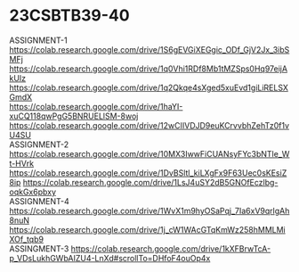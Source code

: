 # 23CSBTB39-40
ASSIGNMENT-1  
https://colab.research.google.com/drive/1S6gEVGiXEGgic_ODf_GjV2Jx_3ibSMFj
https://colab.research.google.com/drive/1q0Vhi1RDf8Mb1tMZSps0Hq97eijAkUIz
https://colab.research.google.com/drive/1q2Qkqe4sXged5xuEvd1giLiRELSXGmdX      
https://colab.research.google.com/drive/1haYI-xuCQ118qwPgG5BNRUELlSM-8woj
https://colab.research.google.com/drive/12wCIIVDJD9euKCrvvbhZehTz0f1vU4SU   
ASSIGNMENT-2   
https://colab.research.google.com/drive/10MX3IwwFiCUANsyFYc3bNTle_Wt-HVrk
https://colab.research.google.com/drive/1DvBSltl_kiLXgFx9F63Uec0sKEsiZ8ip
https://colab.research.google.com/drive/1LsJ4uSY2dB5GNOfEczlbg-oqkGx6pbxy  
ASSIGNMENT-4  
https://colab.research.google.com/drive/1WvX1m9hyOSaPqj_7Ia6xV9qrlgAh8nuN  
https://colab.research.google.com/drive/1j_cW1WAcGTqKmWz258hMMLMiXOf_tqb9   
ASSINGMENT-3
https://colab.research.google.com/drive/1kXFBrwTcA-p_VDsLukhGWbAIZU4-LnXd#scrollTo=DHfoF4ouOp4x
